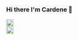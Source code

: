 ### Hi there I'm Cardene 👋

<div class="container github">
    <a href="https://github.com/cardene777">
        <img height="20" src="https://img.shields.io/github/followers/cardene777?label=follow&logo=github&style=flat" />
    </a>
<!--     <a href="https://github.com/cardene777">
        <img height="20" src="https://img.shields.io/badge/github/languages/code-size/:cardene777/:comnamepy" />
    </a>
    <a href="https://github.com/cardene777">
        <img height="20" src="https://img.shields.io/badge/github/directory-file-count/:cardene777/:comnamepy" />
    </a> -->
</div>

<div class="container">
    <a href="http://twitter.com/cardene777">
        <img height="20" src="https://img.shields.io/twitter/follow/cardene777?label=Twitter&logo=twitter&style=flat" />
    </a>
</div>
